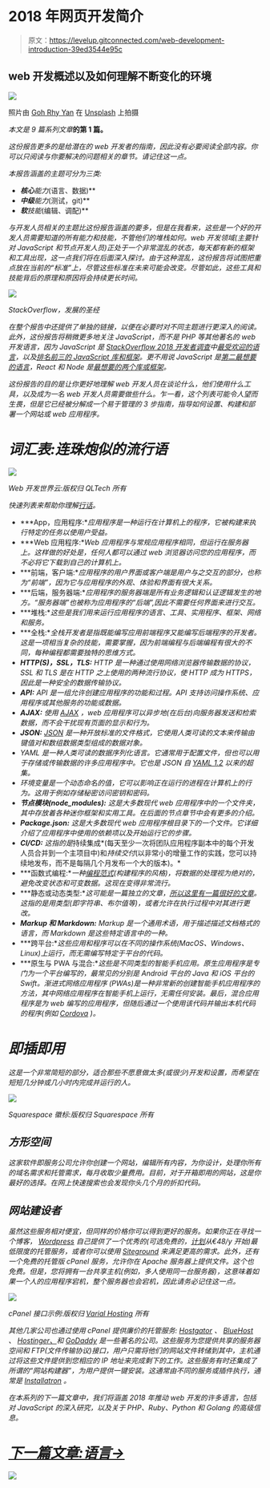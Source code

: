 # 2018 年网页开发简介

> 原文：<https://levelup.gitconnected.com/web-development-introduction-39ed3544e95c>

## web 开发概述以及如何理解不断变化的环境

![](img/23c7d631dda51d0fb472d1e93fff6799.png)

照片由 [Goh Rhy Yan](https://unsplash.com/@gohrhyyan?utm_source=medium&utm_medium=referral) 在 [Unsplash](https://unsplash.com?utm_source=medium&utm_medium=referral) 上拍摄

*本文是 9 篇系列文章*[](https://medium.com/@jordanmauricio/the-non-developers-guide-to-development-in-2018-7f023a2ff5e1)**的第 1 篇。**

*这份报告更多的是给潜在的 web 开发者的指南，因此没有必要阅读全部内容。你可以只阅读与你要解决的问题相关的章节。请记住这一点。*

*本报告涵盖的主题可分为三类:*

*   ***核心**能力*(语言、数据)**
*   ***中级**能力*(测试，git)**
*   ***软**技能*(编辑、调配)**

*与开发人员相关的主题比这份报告涵盖的要多，但是在我看来，这些是一个好的开发人员需要知道的所有能力和技能，不管他们的堆栈如何。web 开发领域(主要针对 JavaScript 和节点开发人员)正处于一个非常混乱的状态，每天都有新的框架和工具出现，这一点我们将在后面深入探讨。由于这种混乱，这份报告将试图把重点放在当前的“标准”上，尽管这些标准在未来可能会改变。尽管如此，这些工具和技能背后的原理和原因将会持续更长时间。*

*![](img/de6588d98c74a137b923e3408ae2061d.png)*

*StackOverflow，发展的圣经*

*在整个报告中还提供了单独的链接，以便在必要时对不同主题进行更深入的阅读。此外，这份报告将稍微更多地关注 JavaScript，而不是 PHP 等其他著名的 web 开发语言，因为 JavaScript 是 [StackOverflow 2018 开发者调查](https://insights.stackoverflow.com/survey/2018/)中[最受欢迎的语言](https://insights.stackoverflow.com/survey/2018/#technology-programming-scripting-and-markup-languages)，以及[排名前三的 JavaScript 库和框架](https://insights.stackoverflow.com/survey/2018/#technology-frameworks-libraries-and-tools)。更不用说 JavaScript 是[第二最想要的语言](https://insights.stackoverflow.com/survey/2018/#technology-most-loved-dreaded-and-wanted-languages)，React 和 Node 是[最想要的两个库或框架](https://insights.stackoverflow.com/survey/2018/#technology-most-loved-dreaded-and-wanted-frameworks-libraries-and-tools)。*

*这份报告的目的是让你更好地理解 web 开发人员在谈论什么，他们使用什么工具，以及成为一名 web 开发人员需要做些什么。乍一看，这个列表可能令人望而生畏，但是它已经被分解成一个易于管理的 3 步指南，指导如何设置、构建和部署一个网站或 web 应用程序。*

# *词汇表:连珠炮似的流行语*

*![](img/0597404211124663f6db291bf6dfa4ad.png)*

*Web 开发世界云:版权归 QLTech 所有*

*快速列表来帮助你理解[行话](https://developer.mozilla.org/en-US/docs/Glossary)。*

*   ***App，应用程序:**应用程序是一种运行在计算机上的程序，它被构建来执行特定的任务以使用户受益。*
*   ***Web 应用程序:**Web 应用程序与常规应用程序相同，但运行在服务器上。这样做的好处是，任何人都可以通过 web 浏览器访问您的应用程序，而不必将它下载到自己的计算机上。*
*   ***前端，客户端:**应用程序的用户界面或客户端是用户与之交互的部分，也称为“前端”，因为它与应用程序的外观、体验和界面有很大关系。*
*   ***后端，服务器端:**应用程序的服务器端是所有业务逻辑和认证逻辑发生的地方。“服务器端”也被称为应用程序的“后端”,因此不需要任何界面来进行交互。*
*   ***堆栈:**这些是我们用来运行应用程序的语言、工具、实用程序、框架、网络和服务。*
*   ***全栈:**全栈开发者是指既能编写应用前端程序又能编写后端程序的开发者。这是一项相当复杂的技能，需要掌握，因为前端编程与后端编程有很大的不同，每种编程都需要独特的思维方式。*
*   ***HTTP(S)，SSL，TLS:** HTTP 是一种通过使用网络浏览器传输数据的协议，SSL 和 TLS 是在 HTTP 之上使用的两种流行协议，使 HTTP 成为 HTTPS，因此是一种安全的数据传输协议。*
*   ***API:** API 是一组允许创建应用程序的功能和过程。API 支持访问操作系统、应用程序或其他服务的功能或数据。*
*   ***AJAX:** 使用 [AJAX](https://books.google.nl/books/about/Beginning_Ajax.html?id=6WD6hPJGJm8C&redir_esc=y&hl=en) ，web 应用程序可以异步地(在后台)向服务器发送和检索数据，而不会干扰现有页面的显示和行为。*
*   ***JSON:** [JSON](http://javascript-coder.com/tutorials/re-introduction-to-ajax.phtml) 是一种开放标准的文件格式，它使用人类可读的文本来传输由键值对和数组数据类型组成的数据对象。*
*   *YAML 是一种人类可读的数据序列化语言。它通常用于配置文件，但也可以用于存储或传输数据的许多应用程序中。它也是 JSON 自 [YAML 1.2](http://yaml.org/spec/history/2001-12-10.html) 以来的超集。*
*   *环境变量是一个动态命名的值，它可以影响正在运行的进程在计算机上的行为。这用于例如存储秘密访问密钥和密码。*
*   ***节点模块(node_modules):** 这是大多数现代 web 应用程序中的一个文件夹，其中存放着各种迷你框架和实用工具。在后面的节点章节中会有更多的介绍。*
*   ***Package.json:** 这是大多数现代 web 应用程序根目录下的一个文件。它详细介绍了应用程序中使用的依赖项以及开始运行它的步骤。*
*   ***CI/CD:** 这指的是*持续集成*(每天至少一次将团队应用程序副本中的每个开发人员合并到一个主项目中)和*持续交付*(以非常小的增量工作的实践，您可以持续地发布，而不是每隔几个月发布一个大的版本)。*
*   ***函数式编程:**一种[编程范式](https://medium.com/@cscalfani/so-you-want-to-be-a-functional-programmer-part-1-1f15e387e536)(构建程序的风格)，将数据的处理视为绝对的，避免改变状态和可变数据。这现在变得非常流行。*
*   ***静态或动态类型:**这可能是一篇独立的文章，[所以这里有一篇很好的文章](https://www.sitepoint.com/typing-versus-dynamic-typing/)。这指的是用类型(即字符串、布尔值等)，或者允许在执行过程中对其进行更改。*
*   ***Markup 和 Markdown:** Markup 是一个通用术语，用于描述描述文档格式的语言，而 Markdown 是这些特定语言中的一种。*
*   ***跨平台:**这些应用和程序可以在不同的操作系统(MacOS、Windows、Linux)上运行，而无需编写特定于平台的代码。*
*   ***原生与 PWA 与混合:**这些是不同类型的智能手机应用。原生应用程序是专门为一个平台编写的，最常见的分别是 Android 平台的 Java 和 iOS 平台的 Swift。渐进式网络应用程序 (PWAs)是一种非常新的创建智能手机应用程序的方法，其中网络应用程序在智能手机上运行，无需任何安装。最后，混合应用程序是为 web 编写的应用程序，但随后通过一个使用该代码并输出本机代码的程序(例如 [Cordova](https://cordova.apache.org/) )。*

# ***即插即用***

*这是一个非常简短的部分，适合那些不愿意做太多(或很少)开发和设置，而希望在短短几分钟或几小时内完成并运行的人。*

*![](img/8b3fcee38de98644d34c35ad9f4fa425.png)*

*Squarespace 徽标:版权归 Squarespace 所有*

## *方形空间*

*这家软件即服务公司允许你创建一个网站，编辑所有内容，为你设计，处理你所有的域名需求和托管需求，每月收取少量费用。目前，对于开箱即用的网站，这是你最好的选择。在网上快速搜索也会发现你头几个月的折扣代码。*

## *网站建设者*

*虽然这些服务相对便宜，但同样的价格你可以得到更好的服务。如果你正在寻找一个博客， [Wordpress](https://wordpress.com/) 自己提供了一个优秀的(可选免费的，[计划](https://wordpress.com/pricing/)从€48/y 开始)最低限度的托管服务，或者你可以使用 [Siteground](https://www.siteground.com/) 来满足更高的需求。此外，还有一个免费的托管版 cPanel 服务，允许你在 Apache 服务器上提供文件。这个也免费。但是，您将拥有一台共享主机(例如，多人使用同一台服务器)，这意味着如果一个人的应用程序宕机，整个服务器也会宕机，因此请务必记住这一点。*

*![](img/bc923fa4d147372931342797e2521969.png)*

*cPanel 接口示例:版权归 [Varial Hosting](https://varialhosting.com/about/software/cpanel/) 所有*

*其他几家公司也通过使用 cPanel 提供廉价的托管服务: [Hostgator](https://www.hostgator.com/) 、 [BlueHost](https://www.bluehost.com/) 、 [Hostinger、](https://www.hostinger.com/)和 [GoDaddy](https://www.godaddy.com/) 是一些著名的公司。这些服务为您提供共享的服务器空间和 FTP(文件传输协议)接口，用户只需将他们的网站文件转储到其中，主机通过将这些文件提供到您相应的 IP 地址来完成剩下的工作。这些服务有时还集成了所谓的“网站构建器”，为用户提供一键安装。这通常由不同的服务或插件执行，通常是 [Installatron](https://installatron.com/) 。*

*在本系列的下一篇文章中，我们将涵盖 2018 年推动 web 开发的许多语言，包括对 JavaScript 的深入研究，以及关于 PHP、Ruby、Python 和 Golang 的高级信息。*

# *[下一篇文章:语言→](https://medium.com/@jordanmauricio/36241b046a81)*

*[![](img/439094b9a664ef0239afbc4565c6ca49.png)](https://levelup.gitconnected.com/)*